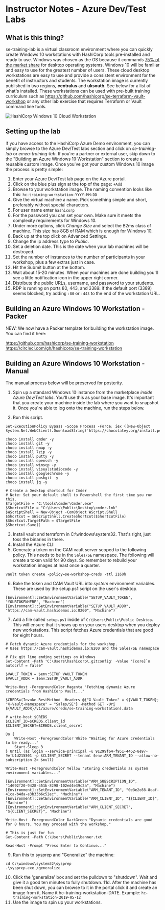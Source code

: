 # Instructor Notes - Azure Dev/Test Labs

## What is this thing?
se-training-lab is a virtual classroom environment where you can quickly create Windows 10 workstations with HashiCorp tools pre-installed and ready to use. Windows was chosen as the OS because it commands [75% of the market share](https://www.statista.com/statistics/218089/global-market-share-of-windows-7/) for desktop operating systems. Windows 10 will be familiar and easy to use for the greatest number of users. These cloud desktop workstations are easy to use and provide a consistent environment for the benefit of instructors and students. The workstation image is currently published in two regions, **centralus** and **uksouth**. See below for a list of what's installed. These workstations can be used with pre-built training curriculum such as https://github.com/hashicorp/se-terraform-vault-workshop or any other lab exercise that requires Terraform or Vault command line tools.

![HashiCorp Windows 10 Cloud Workstation](https://github.com/hashicorp/se-terraform-vault-workshop/blob/master/windows_workstation.png)

## Setting up the lab
If you have access to the HashiCorp Azure Demo environment, you can simply browse to the Azure Dev/Test labs section and click on *se-training-lab* or *emea-training-lab*. If you're a partner or external user, skip down to the "Building an Azure Windows 10 Workstation" section to create a reusable custom image. Once you've got your custom Windows 10 image the process is pretty simple:

1. Enter your Azure Dev/Test lab page on the Azure portal.
1. Click on the blue plus sign at the top of the page: `+Add`
1. Browse to your workstation image. The naming convention looks like this: `hc-training-workstation-YYYY-MM-DD`
1. Give the virtual machine a name. Pick something simple and short, preferably without special characters.
1. For user name enter `hashicorp`
1. For the password you can set your own. Make sure it meets the complexity requirements for Windows 10.
1. Under more options, click *Change Size* and select the B2ms class of machine. This size has 8GB of RAM which is enough for Windows 10.
1. Back up at the top click on Advanced Settings.
1. Change the ip address type to *Public*.
1. Set a deletion date. This is the date when your lab machines will be destroyed. 
1. Set the number of instances to the number of participants in your workshop, plus a few extras just in case.
1. Hit the Submit button at the bottom.
1. Wait about 15-20 minutes. When your machines are done building you'll see a little notification icon in the upper right corner.
1. Distribute the public URLs, username, and password to your students.
1. RDP is running on ports 80, 443, and 3389. If the default port (3389) seems blocked, try adding `:80` or `:443` to the end of the workstation URL.

## Building an Azure Windows 10 Workstation - Packer
NEW: We now have a Packer template for building the workstation image.  You can find it here:

https://github.com/hashicorp/se-training-workstation
https://circleci.com/gh/hashicorp/se-training-workstation

## Building an Azure Windows 10 Workstation - Manual
The manual process below will be preserved for posterity.

1. Spin up a standard Windows 10 instance from the marketplace *inside Azure Dev/Test labs*. You'll use this as your base image. It's important that you create your machine inside the lab where you want to snapshot it. Once you're able to log onto the machine, run the steps below.

2. Run this script.
```
Set-ExecutionPolicy Bypass -Scope Process -Force; iex ((New-Object System.Net.WebClient).DownloadString('https://chocolatey.org/install.ps1'))

choco install cmder -y
choco install git -y
choco install nmap -y
choco install 7zip -y
choco install putty -y
choco install openssh -y
choco install winscp -y
choco install visualstudiocode -y
choco install googlechrome -y
choco install poshgit -y
choco install jq -y

# Create a Desktop shortcut for Cmder
# Note: Set your default shell to Powershell the first time you run this.
$TargetFile = "C:\tools\cmder\Cmder.exe"
$ShortcutFile = "C:\Users\Public\Desktop\cmder.lnk"
$WScriptShell = New-Object -ComObject WScript.Shell
$Shortcut = $WScriptShell.CreateShortcut($ShortcutFile)
$Shortcut.TargetPath = $TargetFile
$Shortcut.Save()
```
3. Install vault and terraform in C:\windows\system32. That's right, just toss the binaries in there.
4. Install the Azure CLI
5. Generate a token on the CAM vault server scoped to the following policy. This needs to be in the `Sales/SE` namespace. The following will create a token valid for 90 days. So remember to rebuild your workstation images at least once a quarter.
```
vault token create -policy=se-workshop-creds -ttl 2160h
```
6. Bake the token and CAM Vault URL into *system* environment variables. These are used by the setup.ps1 script on the user's desktop.
```
[Environment]::SetEnvironmentVariable("SETUP_VAULT_TOKEN", "YOURTOKENHERE", "Machine")
[Environment]::SetEnvironmentVariable("SETUP_VAULT_ADDR", "https://cam-vault.hashidemos.io:8200", "Machine")
```
7. Add a file called `setup.ps1` inside of `C:\Users\Public\Public Desktop`. This will ensure that it shows up on your users desktop when you deploy new workstations. This script fetches Azure credentials that are good for eight hours.

```
# Fetch dynamic Azure credentials for the workshop.
# Uses https://cam-vault.hashidemos.io:8200 and the Sales/SE namespace

# Fix git line ending settings on Windows
Set-Content -Path 'C:\Users\hashicorp\.gitconfig' -Value "[core]`n        autocrlf = false"

$VAULT_TOKEN = $env:SETUP_VAULT_TOKEN
$VAULT_ADDR = $env:SETUP_VAULT_ADDR

Write-Host -ForegroundColor Magenta "Fetching dynamic Azure credentials from HashiCorp Vault..."

$CREDS=(Invoke-RestMethod -Headers @{"X-Vault-Token" = ${VAULT_TOKEN}; "X-Vault-Namespace" = "Sales/SE"} -Method GET -Uri ${VAULT_ADDR}/v1/azure/creds/se-training-workstation).data

# write-host $CREDS
$CLIENT_ID=$CREDS.client_id
$CLIENT_SECRET=$CREDS.client_secret

Do {
    Write-Host -ForegroundColor White "Waiting for Azure credentials to be ready..."
    Start-Sleep 3
} Until (az login --service-principal -u 91299f64-f951-4462-8e97-9efb1d215501 -p $CLIENT_SECRET --tenant $env:ARM_TENANT_ID --allow-no-subscription 2> $null)

Write-Host -ForegroundColor Yellow "Storing credentials as system environment variables..."

[Environment]::SetEnvironmentVariable("ARM_SUBSCRIPTION_ID", "14692f20-9428-451b-8298-102ed4e39c2a", "Machine")
[Environment]::SetEnvironmentVariable("ARM_TENANT_ID", "0e3e2e88-8caf-41ca-b4da-e3b33b6c52ec", "Machine")
[Environment]::SetEnvironmentVariable("ARM_CLIENT_ID", "${CLIENT_ID}", "Machine")
[Environment]::SetEnvironmentVariable("ARM_CLIENT_SECRET", "${CLIENT_SECRET}", "Machine")

Write-Host -ForegroundColor DarkGreen "Dynamic credentials are good for 8 hours. You may proceed with the workshop."

# This is just for fun
Get-Content -Path C:\Users\Public\banner.txt

Read-Host -Prompt "Press Enter to Continue..."
```

9.  Run this to sysprep and "Generalize" the machine:

```
cd C:\windows\system32\sysprep
.\sysprep.exe /generalize
```

10.  Click the 'generalize' box and set the pulldown to "shutdown". Wait and give it a good ten minutes to fully shutdown.
11d.  After the machine has been shut down, you can browse to it in the portal click it and create an image from it. Name it hc-training-workstation-DATE.  Example:  `hc-training-workstation-2019-05-12`
12. Use the image to spin up your workstations.

